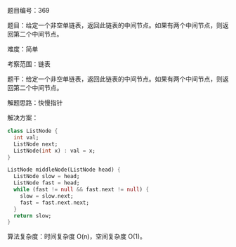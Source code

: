 题目编号：369

题目：给定一个非空单链表，返回此链表的中间节点。如果有两个中间节点，则返回第二个中间节点。

难度：简单

考察范围：链表

题干：给定一个非空单链表，返回此链表的中间节点。如果有两个中间节点，则返回第二个中间节点。

解题思路：快慢指针

解决方案：

```dart
class ListNode {
  int val;
  ListNode next;
  ListNode(int x) : val = x;
}

ListNode middleNode(ListNode head) {
  ListNode slow = head;
  ListNode fast = head;
  while (fast != null && fast.next != null) {
    slow = slow.next;
    fast = fast.next.next;
  }
  return slow;
}
```

算法复杂度：时间复杂度 O(n)，空间复杂度 O(1)。